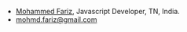 - [Mohammed Fariz](https://www.linkedin.com/in/mohammed-fariz), Javascript Developer, TN, India.
- mohmd.fariz@gmail.com

<!---
fariz-codes/fariz-codes is a ✨ special ✨ repository because its `README.md` (this file) appears on your GitHub profile.
You can click the Preview link to take a look at your changes.
--->
